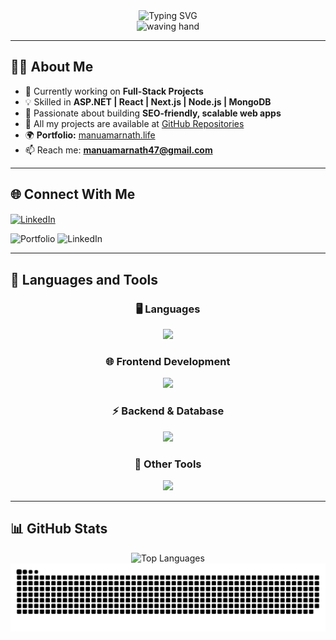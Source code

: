 <div align="center">
  <img src="https://readme-typing-svg.demolab.com?font=Fira+Code&size=30&pause=1000&color=F7A41D&center=true&vCenter=true&width=780&lines=Hi+%F0%9F%91%8B%2C+I'm+Manu+Amarnath!;A+Passionate+Full-Stack+Developer+from+India" alt="Typing SVG" />
  <br/>
  <img src="https://media.giphy.com/media/hvRJCLFzcasrR4ia7z/giphy.gif" width="60" height="60" alt="waving hand"/>
</div>

---

## 👨‍💻 About Me  
- 🔭 Currently working on **Full-Stack Projects**  
- 💡 Skilled in **ASP.NET | React | Next.js | Node.js | MongoDB**  
- 🚀 Passionate about building **SEO-friendly, scalable web apps**  
- 📂 All my projects are available at [GitHub Repositories](https://github.com/manuamarnath?tab=repositories)  
- 🌍 **Portfolio:** [manuamarnath.life](https://www.manuamarnath.life)  
- 📫 Reach me: **manuamarnath47@gmail.com**

---

## 🌐 Connect With Me  
<p align="left">
  <a href="https://linkedin.com/in/manuamarnath" target="blank">
    <img align="center" src="https://raw.githubusercontent.com/rahuldkjain/github-profile-readme-generator/master/src/images/icons/Social/linked-in-alt.svg" alt="LinkedIn" height="30" width="40" />
  </a>
</p>

![Portfolio](https://img.shields.io/badge/Portfolio-manuamarnath.life-orange?style=for-the-badge&logo=firefox)
![LinkedIn](https://img.shields.io/badge/LinkedIn-Manu%20Amarnath-blue?style=for-the-badge&logo=linkedin)

---

## 🚀 Languages and Tools  

<div align="center">
  
  <h3>🖥️ Languages</h3>
  <p>
    <img src="https://skillicons.dev/icons?i=python,c,js,ts" height="50"/>
  </p>
  
  <h3>🌐 Frontend Development</h3>
  <p>
    <img src="https://skillicons.dev/icons?i=react,angular,html,css,bootstrap,sass,tailwind,materialui,ts,threejs" height="50"/>
  </p>
  
  <h3>⚡ Backend & Database</h3>
  <p>
    <img src="https://skillicons.dev/icons?i=nodejs,express,mongodb,dotnet" height="50"/>
  </p>
  
  <h3>🔧 Other Tools</h3>
  <p>
    <img src="https://skillicons.dev/icons?i=git" height="50"/>
  </p>
</div>

---

## 📊 GitHub Stats  

<div align="center">
  <img src="https://github-readme-stats.vercel.app/api/top-langs?username=manuamarnath&show_icons=true&locale=en&layout=compact" alt="Top Languages" />
</div>

<div align="center">
  <img src="https://raw.githubusercontent.com/Platane/snk/output/github-contribution-grid-snake.svg" alt="GitHub contribution snake animation"/>
</div>